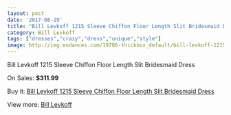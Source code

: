 ```yaml
---
layout: post
date: '2017-08-29'
title: "Bill Levkoff 1215 Sleeve Chiffon Floor Length Slit Bridesmaid Dress"
category: Bill Levkoff
tags: ["dresses","crazy","dress","unique","style"]
image: http://img.eudances.com/19786-thickbox_default/bill-levkoff-1215-sleeve-chiffon-floor-length-slit-bridesmaid-dress.jpg
---
```

Bill Levkoff 1215 Sleeve Chiffon Floor Length Slit Bridesmaid Dress

On Sales: **$311.99**
<a href="https://www.eudances.com/en/bill-levkoff/5888-bill-levkoff-1215-sleeve-chiffon-floor-length-slit-bridesmaid-dress.html"><amp-img layout="responsive" width="600" height="600" src="//img.eudances.com/19786-thickbox_default/bill-levkoff-1215-sleeve-chiffon-floor-length-slit-bridesmaid-dress.jpg" alt="Bill Levkoff 1215 Sleeve Chiffon Floor Length Slit Bridesmaid Dress 0" /></a>
<a href="https://www.eudances.com/en/bill-levkoff/5888-bill-levkoff-1215-sleeve-chiffon-floor-length-slit-bridesmaid-dress.html"><amp-img layout="responsive" width="600" height="600" src="//img.eudances.com/19787-thickbox_default/bill-levkoff-1215-sleeve-chiffon-floor-length-slit-bridesmaid-dress.jpg" alt="Bill Levkoff 1215 Sleeve Chiffon Floor Length Slit Bridesmaid Dress 1" /></a>

Buy it: [Bill Levkoff 1215 Sleeve Chiffon Floor Length Slit Bridesmaid Dress](https://www.eudances.com/en/bill-levkoff/5888-bill-levkoff-1215-sleeve-chiffon-floor-length-slit-bridesmaid-dress.html "Bill Levkoff 1215 Sleeve Chiffon Floor Length Slit Bridesmaid Dress")

View more: [Bill Levkoff](https://www.eudances.com/en/57-bill-levkoff "Bill Levkoff")